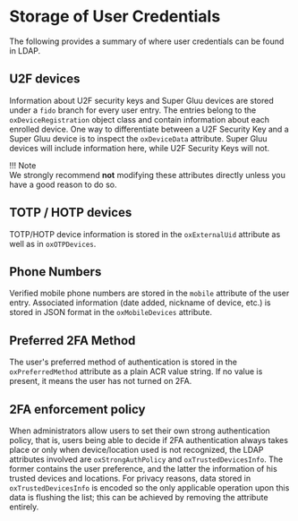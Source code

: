# Storage of User Credentials

The following provides a summary of where user credentials can be found in LDAP. 

## U2F devices
Information about U2F security keys and Super Gluu devices are stored under a `fido` branch for every user entry. The entries belong to the `oxDeviceRegistration` object class and contain information about each enrolled device. One way to differentiate between a U2F Security Key and a Super Gluu device is to inspect the `oxDeviceData` attribute. Super Gluu devices will include information here, while U2F Security Keys will not.

!!! Note  
    We strongly recommend **not** modifying these attributes directly unless you have a good reason to do so.  
    
## TOTP / HOTP devices
TOTP/HOTP device information is stored in the `oxExternalUid` attribute as well as in `oxOTPDevices`.

## Phone Numbers
Verified mobile phone numbers are stored in the `mobile` attribute of the user entry. Associated information (date added, nickname of device, etc.) is stored in JSON format in the `oxMobileDevices` attribute.

## Preferred 2FA Method
The user's preferred method of authentication is stored in the `oxPreferredMethod` attribute as a plain ACR value string. If no value is present, it means the user has not turned on 2FA. 

## 2FA enforcement policy

When administrators allow users to set their own strong authentication policy, that is, users being able to decide if 2FA authentication always takes place or only when device/location used is not recognized, the LDAP attributes involved are `oxStrongAuthPolicy` and `oxTrustedDevicesInfo`. The former contains the user preference, and the latter the information of his trusted devices and locations. For privacy reasons, data stored in `oxTrustedDevicesInfo` is encoded so the only applicable operation upon this data is flushing the list; this can be achieved by removing the attribute entirely.

